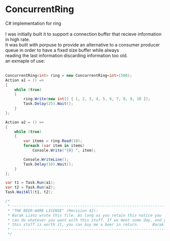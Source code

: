# ConcurrentRing <br />
C# implementation for ring <br />
<br />
I was initially built it to support a connection buffer that recieve information in high rate. <br />
It was built with porpuse to provide an alternative to a consumer producer queue in order to have a fixed size buffer while always
<br />
reading the last information discarding information too old. <br />
an exmaple of use:<br />
<br />
```C#
ConcurrentRing<int> ring = new ConcurrentRing<int>(500);
Action a1 = () =>
{
    while (true)
    {
        ring.Write(new int[] { 1, 2, 3, 4, 5, 6, 7, 8, 9, 10 });
        Task.Delay(25).Wait();
    }
};

Action a2 = () =>
{
    while (true)
    {
        var items = ring.Read(10);
        foreach (var item in items)
            Console.Write("{0} ", item);

        Console.WriteLine();
        Task.Delay(10).Wait();
    }
};

var t1 = Task.Run(a1);
var t2 = Task.Run(a2);
Task.WaitAll(t1, t2);

/*
 * ----------------------------------------------------------------------------
 * "THE BEER-WARE LICENSE" (Revision 42):
 * Barak Liato wrote this file. As long as you retain this notice you
 * can do whatever you want with this stuff. If we meet some day, and you think
 * this stuff is worth it, you can buy me a beer in return.      Barak Liato
 * ----------------------------------------------------------------------------
 */
```
